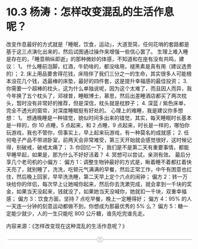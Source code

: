 # 10.3 杨涛：怎样改变混乱的生活作息呢？

改变作息最好的方式就是「睡眠，饮食，运动」，大道至简，任何花哨的套路都是基于这三点演化出来的，然后试图通过操作来增强一些信心罢了。 生理上难入睡是存在的，「睡意稍纵即逝」的那种微妙的体感，不知道和在座有没有共鸣，建议： 1。 什么睡前泡脚，红酒，牛奶啥的，都没啥用，褪黑素是真有用（建议选贵的）； 2\. 床上用品要舍得花钱，床陪伴了我们三分之一的生命，其实很多人可能根本没花几个钱，选最棒的床垫，最好的四件套，这是提升幸福感的最佳投资； 3\. 你需要一个超棒的枕头，这为什么单独说呢，因为这个太难了，而且因人而异，我今年换了五个枕头了，邓禄普，睡眠博士，慕思，然后出差睡酒店都买了两次枕头，暂时没有非常好的推荐，但是深信，枕头就是枕脖子； 4\. 深蓝 / 紫色床单，完全不透光的窗帘，对深度睡眠挺有好处的。 心理上的难睡，我是建议你多想想： 1。 想通晚睡是一种错觉，貌似时间多出来的错觉，其实，每天睡眠时长基本是一样的，你 10 点睡，5 点起来，和 2 点睡，9 点起来，时长是一样的，哪怕你玩游戏，我也不管你，但事实上，早上起来玩游戏，有一种莫名的成就感； 2\. 任何电子产品不带进卧室，前两天会非常难受，第三天开始就会感觉很好，这时候记得，别破戒，破戒太痛了； 3\. 你回忆一下，我们是不是第二天有重要事情，都能早睡早起，如果是，那为什么不好好活着？ 4\. 冥想可以尝试，亲测有效。 最后分享几个老司机的小偏方： 偏方 1：调整生物钟最好的方式是，瞅着睡不着都扛着快天亮了，就别睡了，洗洗，吃顿元气满满的早餐，然后正常工作，中午有困意也扛住，然后晚上回家，早早洗洗睡，第二天早上定个六点的闹钟； 偏方 2：转一万块给你的伴侣，每次早上让她喊你起来，然后你去洗漱完成，就会拿到一千块的奖金，如果当天没起来，钱就没了，如果她当天没喊你，她就扣一千块，双重幸福感； 偏方 3：饮食方面，坚持 7 点吃早餐，晚上一定睡得好； 偏方 4：95% 的人一天连一分钟的刻意运动都做不到，你想成为那最优秀的 5% 么？ 偏方 5：糖一定能少就少，人的一生只能吃 800 公斤糖，谁先吃完谁先走。

内容来源：《怎样改变现在这种混乱的生活作息呢？》

![](img/e573a089fa5c69c53659d55b676d2c92.png)